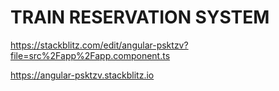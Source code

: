 # TRAIN RESERVATION SYSTEM
https://stackblitz.com/edit/angular-psktzv?file=src%2Fapp%2Fapp.component.ts

https://angular-psktzv.stackblitz.io
